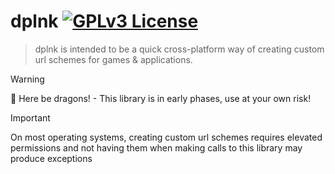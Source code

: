 # dplnk [![GPLv3 License](https://img.shields.io/badge/License-GPL%20v3-yellow.svg)](https://choosealicense.com/licenses/gpl-3.0/)

> dplnk is intended to be a quick cross-platform way of creating custom url schemes for games & applications.

> [!WARNING]
> 🐲 Here be dragons! - This library is in early phases, use at your own risk!

> [!IMPORTANT]
> On most operating systems, creating custom url schemes requires elevated permissions
> and not having them when making calls to this library may produce exceptions
